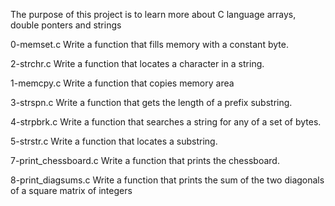 The purpose of this project is to learn more about C language arrays, double ponters and strings

0-memset.c Write a function that fills memory with a constant byte.

2-strchr.c Write a function that locates a character in a string.

1-memcpy.c Write a function that copies memory area

3-strspn.c Write a function that gets the length of a prefix substring.

4-strpbrk.c Write a function that searches a string for any of a set of bytes.

5-strstr.c Write a function that locates a substring.

7-print_chessboard.c Write a function that prints the chessboard.

8-print_diagsums.c Write a function that prints the sum of the two diagonals of a square matrix of integers
